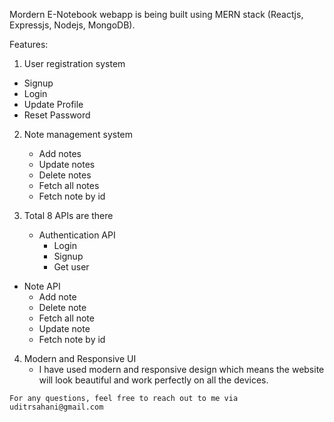 Mordern E-Notebook webapp is being built using MERN stack (Reactjs, Expressjs, Nodejs, MongoDB).

Features:
1. User registration system
  * Signup
  * Login
  * Update Profile
  * Reset Password

2. Note management system
   * Add notes
   * Update notes
   * Delete notes
   * Fetch all notes
   * Fetch note by id

3. Total 8 APIs are there
   * Authentication API
      * Login
      * Signup
      * Get user
    
  * Note API
     * Add note
     * Delete note
     * Fetch all note
     * Update note
     * Fetch note by id
   
  4. Modern and Responsive UI
     * I have used modern and responsive design which means the website will look beautiful and work perfectly on all the devices.
    
    For any questions, feel free to reach out to me via uditrsahani@gmail.com
